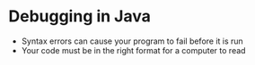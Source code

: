 # Debugging in Java
- Syntax errors can cause your program to fail before it is run
- Your code must be in the right format for a computer to read
